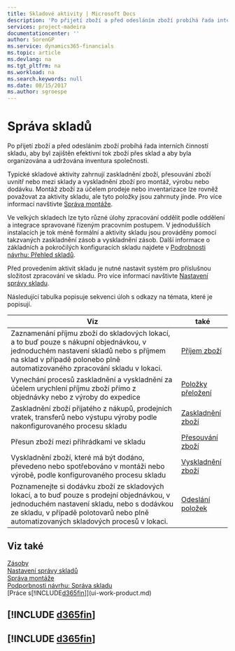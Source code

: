 ```yaml
---
title: Skladové aktivity | Microsoft Docs
description: 'Po přijetí zboží a před odesláním zboží probíhá řada interních činností skladu, aby byl zajištěn efektivní tok zboží přes sklad a aby byla organizována a udržována inventura společnosti.'
services: project-madeira
documentationcenter: ''
author: SorenGP
ms.service: dynamics365-financials
ms.topic: article
ms.devlang: na
ms.tgt_pltfrm: na
ms.workload: na
ms.search.keywords: null
ms.date: 08/15/2017
ms.author: sgroespe
---
```

# <a name="warehouse-management"></a>Správa skladů
Po přijetí zboží a před odesláním zboží probíhá řada interních činností skladu, aby byl zajištěn efektivní tok zboží přes sklad a aby byla organizována a udržována inventura společnosti.

Typické skladové aktivity zahrnují zaskladnění zboží, přesouvání zboží uvnitř nebo mezi sklady a vyskladnění zboží pro montáž, výrobu nebo dodávku. Montáž zboží za účelem prodeje nebo inventarizace lze rovněž považovat za aktivity skladu, ale tyto položky jsou zahrnuty jinde. Pro více informací navštivte [Správa montáže](assembly-assemble-items.md).  

Ve velkých skladech lze tyto různé úlohy zpracování oddělit podle oddělení a integrace spravované řízeným pracovním postupem. V jednodušších instalacích je tok méně formální a aktivity skladu jsou prováděny pomocí takzvaných zaskladnění zásob a vyskladnění zásob. Další informace o základních a pokročilých konfiguracích skladu najdete v [Podrobnosti návrhu: Přehled skladů](design-details-warehouse-overview.md).

Před provedením aktivit skladu je nutné nastavit systém pro příslušnou složitost zpracování ve skladu. Pro více informací navštivte [Nastavení správy skladu](warehouse-setup-warehouse.md).

 Následující tabulka popisuje sekvenci úloh s odkazy na témata, které je popisují.   

|**Viz**|**také**|  
|------------|-------------|  
|Zaznamenání příjmu zboží do skladových lokací, a to buď pouze s nákupní objednávkou, v jednoduchém nastavení skladů nebo s příjmem na sklad v případě polonebo plně automatizovaného zpracování skladu v lokaci.|[Příjem zboží](warehouse-how-receive-items.md)|
|Vynechání procesů zaskladnění a vyskladnění za účelem urychlení  příjmu zboží  přímo z objednávky nebo z výroby do expedice|[Položky přeložení](warehouse-how-to-cross-dock-items.md)|    
|Zaskladnění zboží přijatého z nákupů, prodejních vratek, transferů nebo výstupu výroby podle nakonfigurovaného procesu skladu|[Zaskladnění zboží](warehouse-put-away-items.md)|
|Přesun zboží mezi přihrádkami ve skladu|[Přesouvání zboží](warehouse-move-items.md)|
|Vyskladnění zboží, které má být dodáno, převedeno nebo spotřebováno v montáži nebo výrobě, podle konfigurovaného procesu skladu|[Vyskladnění zboží](warehouse-pick-items.md)|
|Poznamenejte si dodávku zboží ze skladových lokací, a to buď pouze s prodejní objednávkou, v jednoduchém nastavení skladu, nebo s dodávkou ze skladu, v případě polotovarů nebo plně automatizovaných skladových procesů v lokaci.|[Odeslání položek](warehouse-how-ship-items.md)|  

## <a name="see-also"></a>Viz také  
[Zásoby](inventory-manage-inventory.md)  
[Nastavení správy skladů](warehouse-setup-warehouse.md)     
[Správa montáže](assembly-assemble-items.md)    
[Podporbnosti návrhu: Správa skladu](design-details-warehouse-management.md)  
[Práce s[!INCLUDE[d365fin](includes/d365fin_md.md)]](ui-work-product.md)  

## [!INCLUDE [d365fin](includes/free_trial_md.md)]  
## [!INCLUDE [d365fin](includes/training_link_md.md)]
